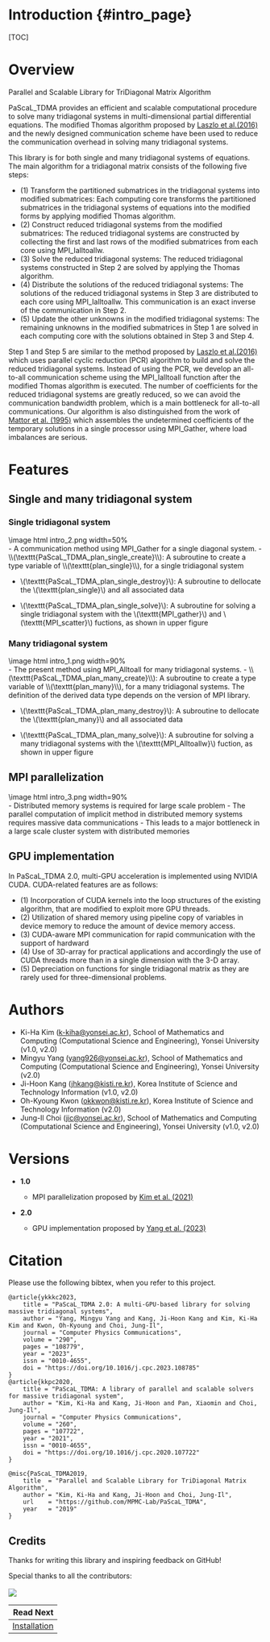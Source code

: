Introduction                       {#intro_page}
============

[TOC]
# Overview
Parallel and Scalable Library for TriDiagonal Matrix Algorithm

PaScaL_TDMA provides an efficient and scalable computational procedure to solve many tridiagonal systems in multi-dimensional partial differential equations. The modified Thomas algorithm proposed by [Laszlo et al.(2016)](reference_page.html) and the newly designed communication scheme have been used to reduce the communication overhead in solving many tridiagonal systems.

This library is for both single and many tridiagonal systems of equations. The main algorithm for a tridiagonal matrix consists of the following five steps: 

- (1) Transform the partitioned submatrices in the tridiagonal systems into modified submatrices:
        Each computing core transforms the partitioned submatrices in the tridiagonal systems of equations into the modified forms by applying modified Thomas algorithm.
- (2) Construct reduced tridiagonal systems from the modified submatrices:
        The reduced tridiagonal systems are constructed by collecting the first and last rows of the modified submatrices from each core using MPI_Ialltoallw.
- (3) Solve the reduced tridiagonal systems:
        The reduced tridiagonal systems constructed in Step 2 are solved by applying the Thomas algorithm.
- (4) Distribute the solutions of the reduced tridiagonal systems:
        The solutions of the reduced tridiagonal systems in Step 3 are distributed to each core using MPI_Ialltoallw.
        This communication is an exact inverse of the communication in Step 2.
- (5) Update the other unknowns in the modified tridiagonal systems:
        The remaining unknowns in the modified submatrices in Step 1 are solved in each computing core with the solutions obtained in Step 3 and Step 4.
    
Step 1 and Step 5 are similar to the method proposed by [Laszlo et al.(2016)](reference_page.html) which uses parallel cyclic reduction (PCR) algorithm to build and solve the reduced tridiagonal systems. Instead of using the PCR, we develop an all-to-all communication scheme using the MPI_Ialltoall function after the modified Thomas algorithm is executed. The number of coefficients for the reduced tridiagonal systems are greatly reduced, so we can avoid the communication bandwidth problem, which is a main bottleneck for all-to-all communications. Our algorithm is also distinguished from the work of [Mattor et al. (1995)](reference_page.html) which assembles the undetermined coefficients of the temporary solutions in a single processor using MPI_Gather, where load imbalances are serious.


# Features

## Single and many tridiagonal system
### Single tridiagonal system
<div class="darkmode_inverted_image">\image html intro_2.png width=50%</div>
- A communication method using MPI_Gather for a single diagonal system.
- \\(\texttt{PaScaL_TDMA_plan_single_create}\\): A subroutine to create a type variable of \\(\texttt{plan_single}\\), for a single tridiagonal system

- \\(\texttt{PaScaL_TDMA_plan_single_destroy}\\): A subroutine to dellocate the \\(\texttt{plan_single}\\) and all associated data

- \\(\texttt{PaScaL_TDMA_plan_single_solve}\\): A subroutine for solving a single tridiagonal system with the \\(\texttt{MPI_gather}\\) and \\(\texttt{MPI_scatter}\\) fuctions, as shown in upper figure

### Many tridiagonal system
<div class="darkmode_inverted_image">\image html intro_1.png width=90%</div>
- The present method using MPI_Alltoall for many tridiagonal systems. 
- \\(\texttt{PaScaL_TDMA_plan_many_create}\\):
  A subroutine to create a type variable of \\(\texttt{plan_many}\\), for a many tridiagonal systems. The definition of the derived data type depends on the version of MPI library.

- \\(\texttt{PaScaL_TDMA_plan_many_destroy}\\): A subroutine to dellocate the \\(\texttt{plan_many}\\) and all associated data

- \\(\texttt{PaScaL_TDMA_plan_many_solve}\\): A subroutine for solving a many tridiagonal systems with the \\(\texttt{MPI_Alltoallw}\\) fuction, as shown in upper figure
  

## MPI parallelization
<div class="darkmode_inverted_image">\image html intro_3.png width=90%</div>
- Distributed memory systems is required for large scale problem
- The parallel computation of implicit method in distributed memory systems requires massive data communications
- This leads to a major bottleneck in a large scale cluster system with distributed memories

## GPU implementation
In PaScaL_TDMA 2.0, multi-GPU acceleration is implemented using NVIDIA CUDA. CUDA-related features are as follows:
- (1) Incorporation of CUDA kernels into the loop structures of the existing algorithm, that are modified to exploit more GPU threads.
- (2) Utilization of shared memory using pipeline copy of variables in device memory to reduce the amount of device memory access.
- (3) CUDA-aware MPI communication for rapid communication with the support of hardward
- (4) Use of 3D-array for practical applications and accordingly the use of CUDA threads more than in a single dimension with the 3-D array.
- (5) Depreciation on functions for single tridiagonal matrix as they are rarely used for three-dimensional problems.

# Authors

- Ki-Ha Kim (k-kiha@yonsei.ac.kr), School of Mathematics and Computing (Computational Science and Engineering), Yonsei University (v1.0, v2.0)
- Mingyu Yang (yang926@yonsei.ac.kr), School of Mathematics and Computing (Computational Science and Engineering), Yonsei University (v2.0)
- Ji-Hoon Kang (jhkang@kisti.re.kr), Korea Institute of Science and Technology Information (v1.0, v2.0)
- Oh-Kyoung Kwon (okkwon@kisti.re.kr), Korea Institute of Science and Technology Information (v2.0)
- Jung-Il Choi (jic@yonsei.ac.kr), School of Mathematics and Computing (Computational Science and Engineering), Yonsei University (v1.0, v2.0)

# Versions
<div class="tabbed">

- <b class="tab-title">1.0</b>
    - MPI parallelization proposed by [Kim et al. (2021)](reference_page.html)
    
- <b class="tab-title">2.0</b>
    - GPU implementation proposed by [Yang et al. (2023)](reference_page.html)

</div>


# Citation

Please use the following bibtex, when you refer to this project.

    @article{ykkkc2023,
        title = "PaScaL_TDMA 2.0: A multi-GPU-based library for solving massive tridiagonal systems",
        author = "Yang, Mingyu Yang and Kang, Ji-Hoon Kang and Kim, Ki-Ha Kim and Kwon, Oh-Kyoung and Choi, Jung-Il",
        journal = "Computer Physics Communications",
        volume = "290",
        pages = "108779",
        year = "2023",
        issn = "0010-4655",
        doi = "https://doi.org/10.1016/j.cpc.2023.108785"
    }
    @article{kkpc2020,
        title = "PaScaL_TDMA: A library of parallel and scalable solvers for massive tridiagonal system",
        author = "Kim, Ki-Ha and Kang, Ji-Hoon and Pan, Xiaomin and Choi, Jung-Il",
        journal = "Computer Physics Communications",
        volume = "260",
        pages = "107722",
        year = "2021",
        issn = "0010-4655",
        doi = "https://doi.org/10.1016/j.cpc.2020.107722"
    }

    @misc{PaScaL_TDMA2019,
        title  = "Parallel and Scalable Library for TriDiagonal Matrix Algorithm",
        author = "Kim, Ki-Ha and Kang, Ji-Hoon and Choi, Jung-Il",
        url    = "https://github.com/MPMC-Lab/PaScaL_TDMA",
        year   = "2019"
    }

## Credits

Thanks for writing this library and inspiring feedback on GitHub!

Special thanks to all the contributors:
<br><br>
<a href="https://github.com/cold-young/PaScaL_TDMA/graphs/contributors">
    <img src="https://contrib.rocks/image?repo=cold-young/PaScaL_TDMA" />
</a>


<div class="section_buttons">

|                        Read Next |
|---------------------------------:|
| [Installation](install_page.html) |

</div>
